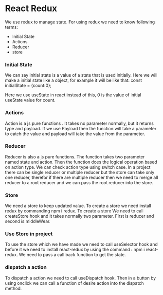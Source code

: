 # React Redux

We use redux to manage state. For using redux we need to know following terms:
- Initial State
- Actions
- Reducer
- store

### Initial State
We can say initial state is a value of a state that is used initially. Here we will make a initial state like a object, for example it will be like that: const initialState = {count:0};

Here we use useState in react instead of this, 0 is the value of initial useState value for count.

### Actions
Action is a js pure functions . It takes no parameter normally, but it returns type and payload. If we use Payload then the function will take a parameter to catch the value and payload will take the value from the parameter.

### Reducer
Reducer is also a js pure functions. The function takes two parameter named state and action. Then the function does the logical operation based on action type. We can check action type using switch case. In a project there can be single reducer or multiple reducer but the store can take only one reducer, therefor if there are multiple reducer then we need to merge all reducer to a root reducer and we can pass the root reducer into the store.

### Store
We need a store to keep updated value. To create a store we need install redux by commanding npm i redux. To create a store We need to call createStore hook and it takes normally two parameter. First is reducer and second is middleWear.

### Use Store in project
To use the store which we have made we need to call useSelector hook and before it we need to install react-redux by using the command : npm i react-redux. We need to pass a call back function to get the state.

### dispatch a action
To dispatch a action we need to call useDispatch hook. Then in a button by using onclick we can call a function of desire action into the dispatch method.